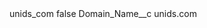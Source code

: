 <?xml version="1.0" encoding="UTF-8"?>
<CustomMetadata xmlns="http://soap.sforce.com/2006/04/metadata" xmlns:xsi="http://www.w3.org/2001/XMLSchema-instance" xmlns:xsd="http://www.w3.org/2001/XMLSchema">
    <label>unids_com</label>
    <protected>false</protected>
    <values>
        <field>Domain_Name__c</field>
        <value xsi:type="xsd:string">unids.com</value>
    </values>
</CustomMetadata>
